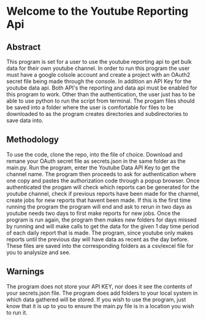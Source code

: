 # Welcome to the Youtube Reporting Api

## Abstract
This program is set for a user to use the youtube reporting api to get bulk data for their own youtube channel. In order to run this program the user must have a google colsole account and create a project with an OAuth2 secret file being made through the console. In addition an API Key for the youtube data api. Both API's the reporting and data api must be enabled for this program to work. Other than the authentication, the user just has to be able to use python to run the script from terminal. The progam files should be saved into a folder where the user is comfortable for files to be downloaded to as the program creates directories and subdirectories to save data into. 

## Methodology
To use the code, clone the repo, into the file of choice. Download and remane your OAuth secret file as secrets.json in the same folder as the main.py. Run the program, enter the Youtube Data API Key to get the channel name. The program then proceeds to ask for authentication where one copy and pastes the authorization code through a popup browser. Once authenticated the progam will check which reports can be generated for the youtube channel, check if previous reports have been made for the channel, create jobs for new reports that havent been made. If this is the first time running the program the program will end and ask to rerun in two days as youtube needs two days to first make reports for new jobs. Once the program is run again, the program then makes new folders for days missed by running and will make calls to get the data for the given 1 day time period of each daily report that is made. The program, since youtube only makes reports until the previous day will have data as recent as the day before. These files are saved into the corresponding folders as a csv/excel file for you to analysize and see.

## Warnings
The program does not store your API KEY, nor does it see the contents of your secrets.json file. The program does add folders to your local system in which data gathered will be stored. If you wish to use the program, just know that it is up to you to ensure the main.py file is in a location you wish to run it.
